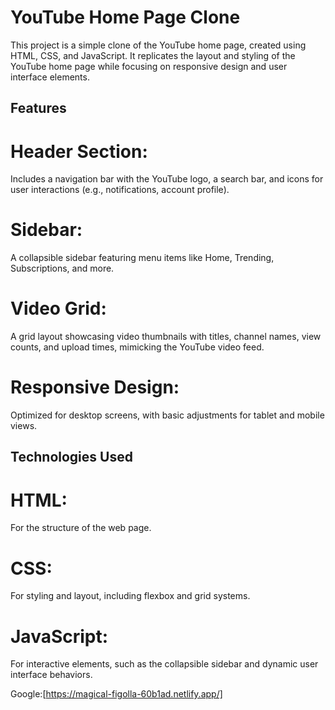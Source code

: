 # YouTube Home Page Clone
This project is a simple clone of the YouTube home page, created using HTML, CSS, and JavaScript. It replicates the layout and styling of the YouTube home page 
while focusing on responsive design and user interface elements.

## Features
# Header Section: 
Includes a navigation bar with the YouTube logo, a search bar, and icons for user interactions (e.g., notifications, account profile).
# Sidebar: 
A collapsible sidebar featuring menu items like Home, Trending, Subscriptions, and more.
# Video Grid: 
A grid layout showcasing video thumbnails with titles, channel names, view counts, and upload times, mimicking the YouTube video feed.
# Responsive Design: 
Optimized for desktop screens, with basic adjustments for tablet and mobile views.
## Technologies Used
# HTML: 
For the structure of the web page.
# CSS: 
For styling and layout, including flexbox and grid systems.
# JavaScript: 
For interactive elements, such as the collapsible sidebar and dynamic user interface behaviors.


Google:[https://magical-figolla-60b1ad.netlify.app/]
